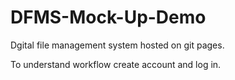 # DFMS-Mock-Up-Demo

Dgital file management system hosted on git pages.

To understand workflow create account and log in.
